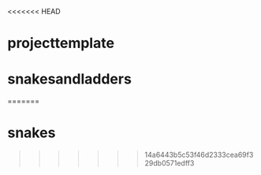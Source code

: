 <<<<<<< HEAD
# projecttemplate
# snakesandladders
=======
# snakes
>>>>>>> 14a6443b5c53f46d2333cea69f329db0571edff3
